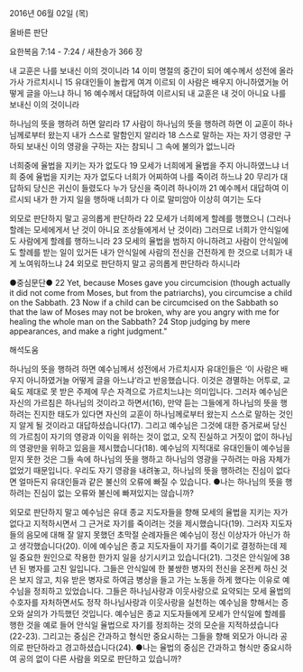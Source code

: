 2016년 06월 02일 (목)

올바른 판단



요한복음 7:14 - 7:24 / 새찬송가 366 장


내 교훈은 나를 보내신 이의 것이니라
14 이미 명절의 중간이 되어 예수께서 성전에 올라가사 가르치시니 15 유대인들이 놀랍게 여겨 이르되 이 사람은 배우지 아니하였거늘 어떻게 글을 아느냐 하니 16 예수께서 대답하여 이르시되 내 교훈은 내 것이 아니요 나를 보내신 이의 것이니라 

하나님의 뜻을 행하려 하면 알리라 
17 사람이 하나님의 뜻을 행하려 하면 이 교훈이 하나님께로부터 왔는지 내가 스스로 말함인지 알리라 18 스스로 말하는 자는 자기 영광만 구하되 보내신 이의 영광을 구하는 자는 참되니 그 속에 불의가 없느니라

너희중에 율법을 지키는 자가 없도다
19 모세가 너희에게 율법을 주지 아니하였느냐 너희 중에 율법을 지키는 자가 없도다 너희가 어찌하여 나를 죽이려 하느냐 20 무리가 대답하되 당신은 귀신이 들렸도다 누가 당신을 죽이려 하나이까 21 예수께서 대답하여 이르시되 내가 한 가지 일을 행하매 너희가 다 이로 말미암아 이상히 여기는 도다 

외모로 판단하지 말고 공의롭게 판단하라
22 모세가 너희에게 할례를 행했으니 (그러나 할례는 모세에게서 난 것이 아니요 조상들에게서 난 것이라) 그러므로 너희가 안식일에도 사람에게 할례를 행하느니라 23 모세의 율법을 범하지 아니하려고 사람이 안식일에도 할례를 받는 일이 있거든 내가 안식일에 사람의 전신을 건전하게 한 것으로 너희가 내게 노여워하느냐 24 외모로 판단하지 말고 공의롭게 판단하라 하시니라

●중심문단●  22 Yet, because Moses gave you circumcision (though actually it did not come from Moses, but from the patriarchs), you circumcise a child on the Sabbath. 23 Now if a child can be circumcised on the Sabbath so that the law of Moses may not be broken, why are you angry with me for healing the whole man on the Sabbath? 24 Stop judging by mere appearances, and make a right judgment."

해석도움





하나님의 뜻을 행하려 하면 
예수님께서 성전에서 가르치시자 유대인들은 ‘이 사람은 배우지 아니하였거늘 어떻게 글을 아느냐’라고 반응했습니다. 이것은 경멸하는 어투로, 교육도 제대로 못 받은 주제에 무슨 자격으로 가르치느냐는 의미입니다. 그러자 예수님은 자신의 가르침은 하나님의 것이라고 하면서(16), 만약 듣는 그들에게 하나님의 뜻을 행하려는 진지한 태도가 있다면 자신의 교훈이 하나님께로부터 왔는지 스스로 말하는 것인지 알게 될 것이라고 대답하셨습니다(17). 그리고 예수님은 그것에 대한 증거로써 당신의 가르침이 자기의 영광과 이익을 위하는 것이 없고, 오직 진실하고 거짓이 없이 하나님의 영광만을 위하고 있음을 제시했습니다(18). 예수님의 지적대로 유대인들이 예수님을 믿지 못한 것은 그들 속에 하나님의 뜻을 행하고 하나님의 영광을 구하려는 마음 자체가 없었기 때문입니다. 우리도 자기 영광을 내려놓고, 하나님의 뜻을 행하려는 진심이 없다면 얼마든지 유대인들과 같은 불신의 오류에 빠질 수 있습니다.
●나는 하나님의 뜻을 행하려는 진심이 없는 오류와 불신에 빠져있지는 않습니까? 

외모로 판단하지 말고 
예수님은 유대 종교 지도자들을 향해 모세의 율법을 지키는 자가 없다고 지적하시면서 그 근거로 자기를 죽이려는 것을 제시했습니다(19). 그러자 지도자들의 음모에 대해 잘 알지 못했던 초막절 순례자들은 예수님이 정신 이상자가 아닌가 하고 생각했습니다(20). 이에 예수님은 종교 지도자들이 자기를 죽이기로 결정하는데 제일 중요한 원인으로 작용한 한가지 일을 상기시키고 있습니다(21). 그것은 안식일에 38년 된 병자를 고친 일입니다. 그들은 안식일에 한 불쌍한 병자의 전신을 온전케 하신 것은 보지 않고, 치유 받은 병자로 하여금 병상을 들고 가는 노동을 하게 했다는 이유로 예수님을 정죄하고 있었습니다. 그들은 하나님사랑과 이웃사랑으로 요약되는 모세 율법의 수호자를 자처하면서도 정작 하나님사랑과 이웃사랑을 실천하는 예수님을 향해서는 증오와 살의가 가득했던 것입니다. 예수님은 종교 지도자들에게 모세가 안식일에 할례를 행한 것을 예로 들어 안식일 율법으로 자기를 정죄하는 것의 모순을 지적하셨습니다(22-23). 그리고는 중심은 간과하고 형식만 중요시하는 그들을 향해 외모가 아니라 공의로 판단하라고 경고하셨습니다(24).
●나는 율법의 중심은 간과하고 형식만 중요시하여 공의 없이 다른 사람을 외모로 판단하고 있습니까?